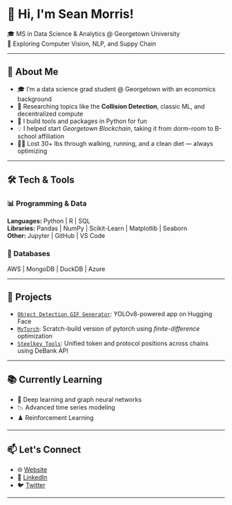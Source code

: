 # 👋 Hi, I'm Sean Morris!

🎓 MS in Data Science & Analytics @ Georgetown University  
🧠 Exploring Computer Vision, NLP, and Suppy Chain

---

## 📌 About Me

- 🎓 I’m a data science grad student @ Georgetown with an economics background  
- 🧠 Researching topics like the **Collision Detection**, classic ML, and decentralized compute  
- 🧰 I build tools and packages in Python for fun 
- 💡 I helped start *Georgetown Blockchain*, taking it from dorm-room to B-school affiliation  
- 🧗‍♂️ Lost 30+ lbs through walking, running, and a clean diet — always optimizing  

---

## 🛠️ Tech & Tools

### 📊 Programming & Data  
**Languages:** Python | R | SQL  
**Libraries:** Pandas | NumPy | Scikit-Learn | Matplotlib | Seaborn  
**Other:** Jupyter | GitHub | VS Code  

### 💽 Databases  
AWS | MongoDB | DuckDB | Azure  

---

## 🚀 Projects

- [`Object Detection GIF Generator`](https://huggingface.co/spaces/sm110101/YOLO-to-GIF): YOLOv8-powered app on Hugging Face
- [`MyTorch`](https://github.com/sm110101/mytorch): Scratch-build version of pytorch using *finite-difference* optimization
- [`Steelkey Tools`](https://github.com/sm110101/steelkey_tools): Unified token and protocol positions across chains using DeBank API


---

## 📚 Currently Learning

- 🧠 Deep learning and graph neural networks  
- 📉 Advanced time series modeling  
- ♟️ Reinforcement Learning

---

## 📫 Let's Connect

- 🌐 [Website](https://morris.georgetown.domains)  
- 💼 [LinkedIn](https://linkedin.com/in/spm122)  
- 🐦 [Twitter](https://twitter.com/sm110101)

---
